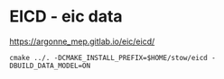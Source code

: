 EICD - eic data
===============

https://argonne_mep.gitlab.io/eic/eicd/


```
cmake ../. -DCMAKE_INSTALL_PREFIX=$HOME/stow/eicd -DBUILD_DATA_MODEL=ON
```
